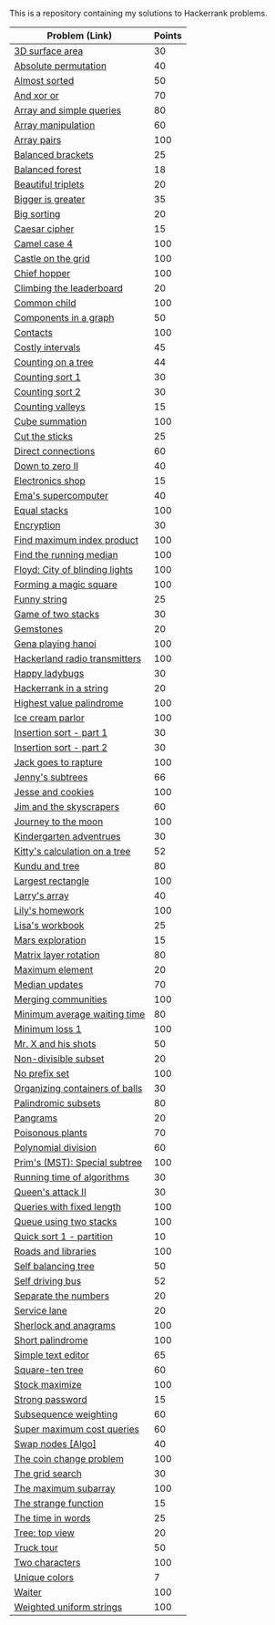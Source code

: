 This is a repository containing my solutions to Hackerrank problems.

| Problem (Link) | Points |
| --- | ---|
| [3D surface area](https://www.hackerrank.com/challenges/3d-surface-area/problem) | 30 |
| [Absolute permutation](https://www.hackerrank.com/challenges/absolute-permutation/problem) | 40 |
| [Almost sorted](https://www.hackerrank.com/challenges/almost-sorted/problem) | 50 |
| [And xor or](https://www.hackerrank.com/challenges/and-xor-or/problem) | 70 |
| [Array and simple queries](https://www.hackerrank.com/challenges/array-and-simple-queries/problem) | 80 |
| [Array manipulation](https://www.hackerrank.com/challenges/crush/problem) | 60 |
| [Array pairs](https://www.hackerrank.com/challenges/array-pairs/problem) | 100 |
| [Balanced brackets](https://www.hackerrank.com/challenges/balanced-brackets/problem) | 25 |
| [Balanced forest](https://www.hackerrank.com/challenges/balanced-forest/problem) | 18 |
| [Beautiful triplets](https://www.hackerrank.com/challenges/beautiful-triplets/problem) | 20 |
| [Bigger is greater](https://www.hackerrank.com/challenges/bigger-is-greater/problem) | 35 |
| [Big sorting](https://www.hackerrank.com/challenges/big-sorting/problem) | 20 |
| [Caesar cipher](https://www.hackerrank.com/challenges/caesar-cipher-1/problem) | 15 |
| [Camel case 4](https://www.hackerrank.com/challenges/three-month-preparation-kit-camel-case/problem) | 100 |
| [Castle on the grid](https://www.hackerrank.com/challenges/three-month-preparation-kit-castle-on-the-grid/problem) | 100 |
| [Chief hopper](https://www.hackerrank.com/challenges/three-month-preparation-kit-chief-hopper/problem) | 100 |
| [Climbing the leaderboard](https://www.hackerrank.com/challenges/climbing-the-leaderboard/problem) | 20 |
| [Common child](https://www.hackerrank.com/challenges/three-month-preparation-kit-common-child/problem) | 100 |
| [Components in a graph](https://www.hackerrank.com/challenges/components-in-graph/problem) | 50 |
| [Contacts](https://www.hackerrank.com/challenges/three-month-preparation-kit-contacts/problem) | 100 |
| [Costly intervals](https://www.hackerrank.com/challenges/costly-intervals/problem) | 45 |
| [Counting on a tree](https://www.hackerrank.com/challenges/counting-on-a-tree/problem) | 44 |
| [Counting sort 1](https://www.hackerrank.com/challenges/countingsort1/problem) | 30 |
| [Counting sort 2](https://www.hackerrank.com/challenges/countingsort2/problem) | 30 |
| [Counting valleys](https://www.hackerrank.com/challenges/counting-valleys/problem?) | 15 |
| [Cube summation](https://www.hackerrank.com/challenges/three-month-preparation-kit-cube-summation/problem) | 100 |
| [Cut the sticks](https://www.hackerrank.com/challenges/cut-the-sticks/problem) | 25 |
| [Direct connections](https://www.hackerrank.com/challenges/direct-connections/problem) | 60 |
| [Down to zero II](https://www.hackerrank.com/challenges/down-to-zero-ii/problem) | 40 |
| [Electronics shop](https://www.hackerrank.com/challenges/electronics-shop/problem) | 15 |
| [Ema's supercomputer](https://www.hackerrank.com/challenges/two-pluses/problem) | 40 |
| [Equal stacks](https://www.hackerrank.com/challenges/three-month-preparation-kit-equal-stacks/problem) | 100 |
| [Encryption](https://www.hackerrank.com/challenges/encryption/problem) | 30 |
| [Find maximum index product](https://www.hackerrank.com/challenges/find-maximum-index-product/problem) | 100 |
| [Find the running median](https://www.hackerrank.com/challenges/three-month-preparation-kit-find-the-running-median/problem) | 100 |
| [Floyd: City of blinding lights](https://www.hackerrank.com/challenges/three-month-preparation-kit-floyd-city-of-blinding-lights/problem) | 100 |
| [Forming a magic square](https://www.hackerrank.com/challenges/three-month-preparation-kit-magic-square-forming/problem) | 100 |
| [Funny string](https://www.hackerrank.com/challenges/funny-string/problem) | 25 |
| [Game of two stacks](https://www.hackerrank.com/challenges/game-of-two-stacks/problem) | 30 |
| [Gemstones](https://www.hackerrank.com/challenges/gem-stones/problem) | 20 |
| [Gena playing hanoi](https://www.hackerrank.com/challenges/three-month-preparation-kit-gena/problem) | 100 |
| [Hackerland radio transmitters](https://www.hackerrank.com/challenges/three-month-preparation-kit-hackerland-radio-transmitters/problem) | 100 |
| [Happy ladybugs](https://www.hackerrank.com/challenges/happy-ladybugs/problem) | 30 |
| [Hackerrank in a string](https://www.hackerrank.com/challenges/hackerrank-in-a-string/problem) | 20 |
| [Highest value palindrome](https://www.hackerrank.com/challenges/three-month-preparation-kit-richie-rich/problem) | 100 |
| [Ice cream parlor](https://www.hackerrank.com/challenges/three-month-preparation-kit-icecream-parlor/problem) | 100 |
| [Insertion sort - part 1](https://www.hackerrank.com/challenges/insertionsort1/problem) | 30 |
| [Insertion sort - part 2](https://www.hackerrank.com/challenges/insertionsort2/problem) | 30 |
| [Jack goes to rapture](https://www.hackerrank.com/challenges/three-month-preparation-kit-jack-goes-to-rapture/problem) | 100 |
| [Jenny's subtrees](https://www.hackerrank.com/challenges/jenny-subtrees/problem) | 66 |
| [Jesse and cookies](https://www.hackerrank.com/challenges/three-month-preparation-kit-jesse-and-cookies/problem) | 100 |
| [Jim and the skyscrapers](https://www.hackerrank.com/challenges/jim-and-the-skyscrapers/problem) | 60 |
| [Journey to the moon](https://www.hackerrank.com/challenges/three-month-preparation-kit-journey-to-the-moon/problem) | 100 |
| [Kindergarten adventrues](https://www.hackerrank.com/challenges/kindergarten-adventures/problem) | 30 |
| [Kitty's calculation on a tree](https://www.hackerrank.com/challenges/kittys-calculations-on-a-tree/problem?) | 52 |
| [Kundu and tree](https://www.hackerrank.com/challenges/kundu-and-tree/problem) | 80 |
| [Largest rectangle](https://www.hackerrank.com/challenges/three-month-preparation-kit-largest-rectangle/problem) | 100 |
| [Larry's array](https://www.hackerrank.com/challenges/larrys-array/problem) | 40 |
| [Lily's homework](https://www.hackerrank.com/challenges/three-month-preparation-kit-lilys-homework/problem) | 100 |
| [Lisa's workbook](https://www.hackerrank.com/challenges/lisa-workbook/problem) | 25 |
| [Mars exploration](https://www.hackerrank.com/challenges/mars-exploration/problem) | 15 |
| [Matrix layer rotation](https://www.hackerrank.com/challenges/matrix-rotation-algo/problem) | 80 |
| [Maximum element](https://www.hackerrank.com/challenges/maximum-element/problem) | 20 |
| [Median updates](https://www.hackerrank.com/challenges/median/problem) | 70 |
| [Merging communities](https://www.hackerrank.com/challenges/three-month-preparation-kit-merging-communities/problem) | 100 |
| [Minimum average waiting time](https://www.hackerrank.com/challenges/minimum-average-waiting-time/problem) | 80 |
| [Minimum loss 1](https://www.hackerrank.com/challenges/three-month-preparation-kit-minimum-loss/problem) | 100 |
| [Mr. X and his shots](https://www.hackerrank.com/challenges/x-and-his-shots/problem) | 50 |
| [Non-divisible subset](https://www.hackerrank.com/challenges/non-divisible-subset/problem) | 20 |
| [No prefix set](https://www.hackerrank.com/challenges/one-week-preparation-kit-no-prefix-set/problem) | 100 |
| [Organizing containers of balls](https://www.hackerrank.com/challenges/organizing-containers-of-balls/problem) | 30 |
| [Palindromic subsets](https://www.hackerrank.com/challenges/palindromic-subsets/problem) | 80 |
| [Pangrams](https://www.hackerrank.com/challenges/pangrams/problem) | 20 |
| [Poisonous plants](https://www.hackerrank.com/challenges/poisonous-plants/problem) | 70 |
| [Polynomial division](https://www.hackerrank.com/challenges/polynomial-division/problem) | 60 |
| [Prim's (MST): Special subtree](https://www.hackerrank.com/challenges/three-month-preparation-kit-primsmstsub/problem) | 100 |
| [Running time of algorithms](https://www.hackerrank.com/challenges/runningtime/problem) | 30 |
| [Queen's attack II](https://www.hackerrank.com/challenges/queens-attack-2/problem) | 30 |
| [Queries with fixed length](https://www.hackerrank.com/challenges/three-month-preparation-kit-queries-with-fixed-length/problem) | 100 |
| [Queue using two stacks](https://www.hackerrank.com/challenges/one-week-preparation-kit-queue-using-two-stacks/problem) | 100 |
| [Quick sort 1 - partition](https://www.hackerrank.com/challenges/quicksort1/problem) | 10 |
| [Roads and libraries](https://www.hackerrank.com/challenges/three-month-preparation-kit-torque-and-development/problem) | 100 |
| [Self balancing tree](https://www.hackerrank.com/challenges/self-balancing-tree/problem) | 50 |
| [Self driving bus](https://www.hackerrank.com/challenges/self-driving-bus/problem) | 52 |
| [Separate the numbers](https://www.hackerrank.com/challenges/separate-the-numbers/problem) | 20 |
| [Service lane](https://www.hackerrank.com/challenges/service-lane/problem) | 20 |
| [Sherlock and anagrams](https://www.hackerrank.com/challenges/three-month-preparation-kit-sherlock-and-anagrams/problem) | 100 |
| [Short palindrome](https://www.hackerrank.com/challenges/three-month-preparation-kit-short-palindrome/problem) | 100 |
| [Simple text editor](https://www.hackerrank.com/challenges/simple-text-editor/problem) | 65 |
| [Square-ten tree](https://www.hackerrank.com/challenges/square-ten-tree/problem) | 60 |
| [Stock maximize](https://www.hackerrank.com/challenges/three-month-preparation-kit-stockmax/problem) | 100 |
| [Strong password](https://www.hackerrank.com/challenges/strong-password/problem) | 15 |
| [Subsequence weighting](https://www.hackerrank.com/challenges/subsequence-weighting/problem) | 60 |
| [Super maximum cost queries](https://www.hackerrank.com/challenges/maximum-cost-queries/problem) | 60 |
| [Swap nodes [Algo]](https://www.hackerrank.com/challenges/swap-nodes-algo/problem) | 40 |
| [The coin change problem](https://www.hackerrank.com/challenges/three-month-preparation-kit-coin-change/problem) | 100 |
| [The grid search](https://www.hackerrank.com/challenges/the-grid-search/problem) | 30 |
| [The maximum subarray](https://www.hackerrank.com/challenges/three-month-preparation-kit-maxsubarray/problem) | 100 |
| [The strange function](https://www.hackerrank.com/challenges/the-strange-function/problem) | 15 | 
| [The time in words](https://www.hackerrank.com/challenges/the-time-in-words/problem) | 25 |
| [Tree: top view](https://www.hackerrank.com/challenges/tree-top-view/problem) | 20 |
| [Truck tour](https://www.hackerrank.com/challenges/truck-tour/problem) | 50 |
| [Two characters](https://www.hackerrank.com/challenges/three-month-preparation-kit-two-characters/problem) | 100 |
| [Unique colors](https://www.hackerrank.com/challenges/unique-colors/problem) | 7 |
| [Waiter](https://www.hackerrank.com/challenges/three-month-preparation-kit-waiter/problem) | 100 |
| [Weighted uniform strings](https://www.hackerrank.com/challenges/three-month-preparation-kit-weighted-uniform-string/problem) | 100 |
